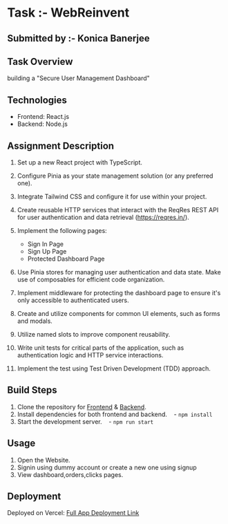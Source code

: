 # Task :- WebReinvent

## Submitted by :- Konica Banerjee

## Task Overview
building a "Secure User Management Dashboard"

## Technologies

- Frontend: React.js
- Backend: Node.js

## Assignment Description

1. Set up a new React project with TypeScript.
2. Configure Pinia as your state management solution (or any preferred one).
3. Integrate Tailwind CSS and configure it for use within your project.
4. Create reusable HTTP services that interact with the ReqRes REST API for user authentication and data retrieval  (https://reqres.in/).
5. Implement the following pages:
   - Sign In Page
   - Sign Up Page
   - Protected Dashboard Page

6. Use Pinia stores for managing user authentication and data state. Make use of composables for efficient code organization.
7. Implement middleware for protecting the dashboard page to ensure it's only accessible to authenticated users.
8. Create and utilize components for common UI elements, such as forms and modals.
9. Utilize named slots to improve component reusability.
10. Write unit tests for critical parts of the application, such as authentication logic and HTTP service interactions.
11. Implement the test using Test Driven Development (TDD) approach.

## Build Steps

1. Clone the repository for [Frontend](https://github.com/konicaBanerjee03/Dashboard-frontend) & [Backend](https://github.com/konicaBanerjee03/Dashboard-backend).
2. Install dependencies for both frontend and backend.
   - `npm install`
3. Start the development server.
   - `npm run start`

## Usage
1. Open the Website.
2. Signin using dummy account or create a new one using signup
3. View dashboard,orders,clicks pages.
   

## Deployment
Deployed on Vercel: [Full App Deployment Link](https://dashboard-frontend-weld-rho.vercel.app/)
